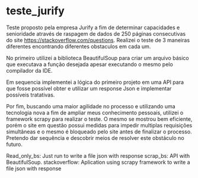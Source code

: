 # teste_jurify

<!-- Description -->
Teste proposto pela empresa Jurify a fim de determinar capacidades e senioridade através de raspagem de dados de 250 páginas consecutivas do site https://stackoverflow.com/questions.
Realizei o teste de 3 maneiras diferentes encontrando diferentes obstaculos em cada um.

No primeiro utilizei a biblioteca BeautifulSoup para criar um arquivo básico que executava a função desejada apesar executando o mesmo pelo compilador da IDE.

Em sequencia implementei a lógica do primeiro projeto em uma API para que fosse possível obter e utilizar um response Json e implementar possíveis tratativas.

Por fim, buscando uma maior agilidade no processo e utilizando uma tecnologia nova a fim de ampliar meus conhecimento pessoais, utilizei o framework scrapy para realizar o teste. O mesmo se mostrou bem eficiente, porém o site em questão possui medidas para impedir multiplas requisições simultâneas e o mesmo é bloqueado pelo site antes de finalizar o processo. Pretendo dar sequência e descobrir meios de resolver este obstáculo no futuro.

<!-- Run -->
Read_only_bs: Just run to write a file json with response
scrap_bs: API with BeautifulSoup.
stackoverflow: Aplication using scrapy framework to write a file json with response